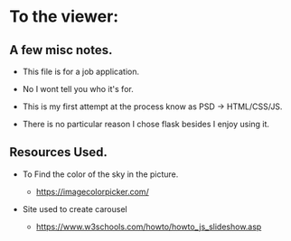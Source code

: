 # To the viewer:

## A few misc notes.

-   This file is for a job application.

-   No I wont tell you who it's for.

-   This is my first attempt at the process know as PSD -> HTML/CSS/JS.

-   There is no particular reason I chose flask besides I enjoy using it.

## Resources Used.

-   To Find the color of the sky in the picture.

    -   https://imagecolorpicker.com/

-   Site used to create carousel
    -   https://www.w3schools.com/howto/howto_js_slideshow.asp
